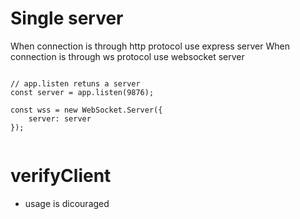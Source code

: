 

# Single server

When connection is through http protocol use express server
When connection is through ws protocol use websocket server


```

// app.listen retuns a server
const server = app.listen(9876);

const wss = new WebSocket.Server({
    server: server
});


```


# verifyClient
- usage is dicouraged


